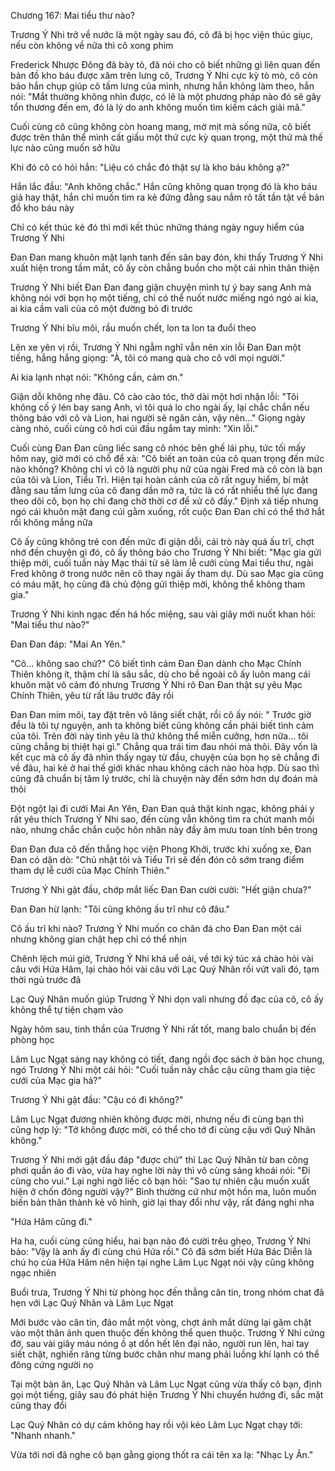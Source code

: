 




Chương 167: Mai tiểu thư nào?

Trương Ý Nhi trở về nước là một ngày sau đó, cô đã bị học viện thúc giục, nếu còn không về nữa thì cô xong phim

Frederick Nhược Đông đã bày tỏ, đã nói cho cô biết những gì liên quan đến bản đồ kho báu được xăm trên lưng cô, Trương Ý Nhi cực kỳ tò mò, cô còn bảo hắn chụp giúp cô tấm lưng của mình, nhưng hắn không làm theo, hắn nói: "Mắt thường không nhìn được, có lẽ là một phương pháp nào đó sẽ gây tổn thương đến em, đó là lý do anh không muốn tìm kiếm cách giải mã."

Cuối cùng cô cũng không còn hoang mang, mờ mịt mà sống nữa, cô biết được trên thân thể mình cất giấu một thứ cực kỳ quan trọng, một thứ mà thế lực nào cũng muốn sở hữu

Khi đó cô có hỏi hắn: "Liệu có chắc đó thật sự là kho báu không ạ?"

Hắn lắc đầu: "Anh không chắc." Hắn cũng không quan trọng đó là kho báu giả hay thật, hắn chỉ muốn tìm ra kẻ đứng đằng sau nắm rõ tất tần tật về bản đồ kho báu này

Chỉ có kết thúc kẻ đó thì mới kết thúc những tháng ngày nguy hiểm của Trương Ý Nhi

Đan Đan mang khuôn mặt lạnh tanh đến sân bay đón, khi thấy Trương Ý Nhi xuất hiện trong tầm mắt, cô ấy còn chẳng buồn cho một cái nhìn thân thiện

Trương Ý Nhi biết Đan Đan đang giận chuyện mình tự ý bay sang Anh mà không nói với bọn họ một tiếng, chỉ có thể nuốt nước miếng ngó ngó ai kia, ai kia cầm vali của cô một đường bỏ đi trước


Trương Ý Nhi bĩu môi, rầu muốn chết, lon ta lon ta đuổi theo

Lên xe yên vị rồi, Trương Ý Nhi ngẫm nghĩ vẫn nên xin lỗi Đan Đan một tiếng, hắng hắng giọng: "À, tôi có mang quà cho cô với mọi người."

Ai kia lạnh nhạt nói: "Không cần, cảm ơn."

Giận dỗi không nhẹ đâu. Cô cào cào tóc, thở dài một hơi nhận lỗi: "Tôi không cố ý lén bay sang Anh, vì tôi quá lo cho ngài ấy, lại chắc chắn nếu thông báo với cô và Lion, hai người sẽ ngăn cản, vậy nên..." Giọng ngày càng nhỏ, cuối cùng cô hơi cúi đầu ngắm tay mình: "Xin lỗi."

Cuối cùng Đan Đan cũng liếc sang cô nhóc bên ghế lái phụ, tức tối mấy hôm nay, giờ mới có chỗ để xả: "Cô biết an toàn của cô quan trọng đến mức nào không? Không chỉ vì cô là người phụ nữ của ngài Fred mà cô còn là bạn của tôi và Lion, Tiểu Trì. Hiện tại hoàn cảnh của cô rất nguy hiểm, bí mật đằng sau tấm lưng của cô đang dần mở ra, tức là có rất nhiều thế lực đang theo dõi cô, bọn họ chỉ đang chờ thời cơ để xử cô đấy." Định xả tiếp nhưng ngó cái khuôn mặt đang cúi gằm xuống, rốt cuộc Đan Đan chỉ có thể thở hắt rồi không mắng nữa

Cô ấy cũng không trẻ con đến mức đi giận dỗi, cái trò này quá ấu trĩ, chợt nhớ đến chuyện gì đó, cô ấy thông báo cho Trương Ý Nhi biết: "Mạc gia gửi thiệp mời, cuối tuần này Mạc thái tử sẽ làm lễ cưới cùng Mai tiểu thư, ngài Fred không ở trong nước nên cô thay ngài ấy tham dự. Dù sao Mạc gia cũng có máu mặt, họ cũng đã chủ động gửi thiệp mời, không thể không tham gia."

Trương Ý Nhi kinh ngạc đến há hốc miệng, sau vài giây mới nuốt khan hỏi: "Mai tiểu thư nào?"

Đan Đan đáp: "Mai An Yên."

"Cô... không sao chứ?" Cô biết tình cảm Đan Đan dành cho Mạc Chính Thiên không ít, thậm chí là sâu sắc, dù cho bề ngoài cô ấy luôn mang cái khuôn mặt vô cảm đó nhưng Trương Ý Nhi rõ Đan Đan thật sự yêu Mạc Chính Thiên, yêu từ rất lâu trước đây rồi

Đan Đan mím môi, tay đặt trên vô lăng siết chặt, rồi cô ấy nói: " Trước giờ đều là tôi tự nguyện, anh ta không biết cũng không cần phải biết tình cảm của tôi. Trên đời này tình yêu là thứ không thể miễn cưỡng, hơn nữa... tôi cũng chẳng bị thiệt hại gì." Chẳng qua trái tim đau nhói mà thôi. Đây vốn là kết cục mà cô ấy đã nhìn thấy ngay từ đầu, chuyện của bọn họ sẽ chẳng đi về đâu, hai kẻ ở hai thế giới khác nhau không cách nào hòa hợp. Dù sao thì cũng đã chuẩn bị tâm lý trước, chỉ là chuyện này đến sớm hơn dự đoán mà thôi

Đột ngột lại đi cưới Mai An Yên, Đan Đan quả thật kinh ngạc, không phải y rất yêu thích Trương Ý Nhi sao, đến cùng vẫn không tìm ra chút manh mối nào, nhưng chắc chắn cuộc hôn nhân này đầy âm mưu toan tính bên trong


Đan Đan đưa cô đến thẳng học viện Phong Khởi, trước khi xuống xe, Đan Đan có dặn dò: "Chủ nhật tôi và Tiểu Trì sẽ đến đón cô sớm trang điểm tham dự lễ cưới của Mạc Chính Thiên."

Trương Ý Nhi gật đầu, chớp mắt liếc Đan Đan cười cười: "Hết giận chưa?"

Đan Đan hừ lạnh: "Tôi cũng không ấu trĩ như cô đâu."

Cô ấu trĩ khi nào? Trương Ý Nhi muốn co chân đá cho Đan Đan một cái nhưng không gian chật hẹp chỉ có thể nhịn

Chênh lệch múi giờ, Trương Ý Nhi khá uể oải, về tới ký túc xá chào hỏi vài câu với Hứa Hâm, lại chào hỏi vài câu với Lạc Quý Nhân rồi vứt vali đó, tạm thời ngủ trước đã

Lạc Quý Nhân muốn giúp Trương Ý Nhi dọn vali nhưng đồ đạc của cô, cô ấy không thể tự tiện chạm vào

Ngày hôm sau, tinh thần của Trương Ý Nhi rất tốt, mang balo chuẩn bị đến phòng học

Lâm Lục Ngạt sáng nay không có tiết, đang ngồi đọc sách ở bàn học chung, ngó Trương Ý Nhi một cái hỏi: "Cuối tuần này chắc cậu cũng tham gia tiệc cưới của Mạc gia hả?"

Trương Ý Nhi gật đầu: "Cậu có đi không?"

Lâm Lục Ngạt đương nhiên không được mời, nhưng nếu đi cùng bạn thì cũng hợp lý: "Tớ không được mời, có thể cho tớ đi cùng cậu với Quý Nhân không."


Trương Ý Nhi mới gật đầu đáp "được chứ" thì Lạc Quý Nhân từ ban công phơi quần áo đi vào, vừa hay nghe lời này thì vô cùng sảng khoái nói: "Đi cùng cho vui." Lại nghi ngờ liếc cô bạn hỏi: "Sao tự nhiên cậu muốn xuất hiện ở chốn đông người vậy?" Bình thường cứ như một hồn ma, luôn muốn biến bản thân thành kẻ vô hình, giờ lại thay đổi như vậy, rất đáng nghi nha

"Hứa Hâm cũng đi."

Ha ha, cuối cùng cũng hiểu, hai bạn nào đó cười trêu ghẹo, Trương Ý Nhi bảo: "Vậy là anh ấy đi cùng chú Hứa rồi." Cô đã sớm biết Hứa Bác Diễn là chú họ của Hứa Hâm nên hiện tại nghe Lâm Lục Ngạt nói vậy cũng không ngạc nhiên

Buổi trưa, Trương Ý Nhi từ phòng học đến thẳng căn tin, trong nhóm chat đã hẹn với Lạc Quý Nhân và Lâm Lục Ngạt

Mới bước vào căn tin, đảo mắt một vòng, chợt ánh mắt dừng lại găm chặt vào một thân ảnh quen thuộc đến không thể quen thuộc. Trương Ý Nhi cứng đờ, sau vài giây máu nóng ồ ạt dồn hết lên đại não, người run lên, hai tay siết chặt, nghiến răng từng bước chân như mang phải luồng khí lạnh có thể đông cứng người nọ

Tại một bàn ăn, Lạc Quý Nhân và Lâm Lục Ngạt cũng vừa thấy cô bạn, định gọi một tiếng, giây sau đó phát hiện Trương Ý Nhi chuyển hướng đi, sắc mặt cũng thay đổi

Lạc Quý Nhân có dự cảm không hay rồi vội kéo Lâm Lục Ngạt chạy tới: "Nhanh nhanh."

Vừa tới nơi đã nghe cô bạn gằng giọng thốt ra cái tên xa lạ: "Nhạc Ly Ân."




